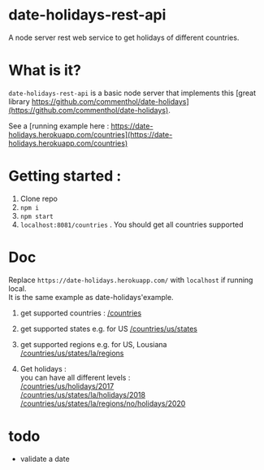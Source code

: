 # date-holidays-rest-api

A node server rest web service to get holidays of different countries.
# What is it? 
`date-holidays-rest-api` is a basic node server that implements this [great
library
https://github.com/commenthol/date-holidays](https://github.com/commenthol/date-holidays).

See a [running example here : https://date-holidays.herokuapp.com/countries](https://date-holidays.herokuapp.com/countries)

# Getting started :
1. Clone repo
2. `npm i`
3. `npm start`
4. `localhost:8081/countries` . You should get all countries supported


# Doc
Replace `https://date-holidays.herokuapp.com/` with `localhost` if running local.
<br> It is the same example as date-holidays'example.

1. get supported countries :
[/countries](https://date-holidays.herokuapp.com/countries)

2. get supported states e.g. for US 
[/countries/us/states](https://date-holidays.herokuapp.com/countries/us/states)

3. get supported regions e.g. for US, Lousiana
[/countries/us/states/la/regions](https://date-holidays.herokuapp.com/countries/us/states/la/regions)
4. Get holidays : <br>
you can have all different levels :
<br> [/countries/us/holidays/2017](https://date-holidays.herokuapp.com/countries/us/holidays/2017)
<br> [/countries/us/states/la/holidays/2018](https://date-holidays.herokuapp.com/countries/us/states/la/holidays/2018)
<br> [/countries/us/states/la/regions/no/holidays/2020](https://date-holidays.herokuapp.com/countries/us/states/la/regions/no/holidays/2020)









# todo
- validate a date
